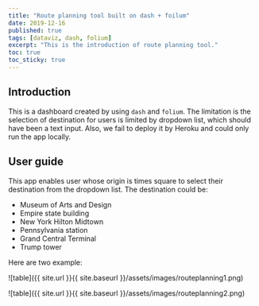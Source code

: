 ```yaml
---
title: "Route planning tool built on dash + foilum"
date: 2019-12-16
published: true
tags: [dataviz, dash, folium]
excerpt: "This is the introduction of route planning tool."
toc: true
toc_sticky: true
---
```


## Introduction

This is a dashboard created by using `dash` and `folium`. The limitation is the selection of destination for users is limited by dropdown list, which should have been a text input. Also, we fail to deploy it by Heroku and could only run the app locally.

## User guide

This app enables user whose origin is times square to select their destination from the dropdown list. The destination could be:
- Museum of Arts and Design
- Empire state building
- New York Hilton Midtown
- Pennsylvania station
- Grand Central Terminal
- Trump tower

Here are two example:

![table]({{ site.url }}{{ site.baseurl }}/assets/images/routeplanning1.png)

![table]({{ site.url }}{{ site.baseurl }}/assets/images/routeplanning2.png)
